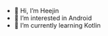 - 👋 Hi, I’m Heejin
- 👀 I’m interested in Android
- 🌱 I’m currently learning Kotlin
<!---
hijin315/hijin315 is a ✨ special ✨ repository because its `README.md` (this file) appears on your GitHub profile.
You can click the Preview link to take a look at your changes.
--->
